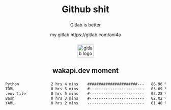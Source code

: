 <h1 align="center">Github shit</h1>

###

<p align="center">Gitlab is better</p>

<p align="center">my gitlab https://gitlab.com/ani4a</p>

###

<div align="center">
  <img src="https://cdn.jsdelivr.net/gh/devicons/devicon/icons/gitlab/gitlab-original.svg" height="40" width="52" alt="gitlab logo"  />
</div>

###

<h2 align="center">wakapi.dev moment</h2>

###

<!--START_SECTION:waka-->

```txt
Python              2 hrs 4 mins    ######################---   86.96 %
TOML                0 hrs 5 mins    #------------------------   03.69 %
.env file           0 hrs 5 mins    #------------------------   03.28 %
Bash                0 hrs 3 mins    #------------------------   02.02 %
YAML                0 hrs 2 mins    -------------------------   01.40 %
```

<!--END_SECTION:waka-->

###
